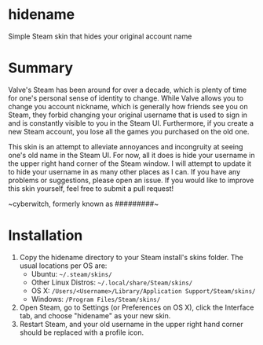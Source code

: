 # hidename
Simple Steam skin that hides your original account name

# Summary
Valve's Steam has been around for over a decade, which is plenty of time for one's personal sense of identity to change.
While Valve allows you to change you account nickname, which is generally how friends see you on Steam, they forbid changing
your original username that is used to sign in and is constantly visible to you in the Steam UI.  Furthermore, if you create
a new Steam account, you lose all the games you purchased on the old one.

This skin is an attempt to alleviate annoyances and incongruity at seeing one's old name in the Steam UI.  For now, all it
does is hide your username in the upper right hand corner of the Steam window.  I will attempt to update it to hide your
username in as many other places as I can.  If you have any problems or suggestions, please open an issue.  If you would like
to improve this skin yourself, feel free to submit a pull request!

~cyberwitch, formerly known as #########~

# Installation

1. Copy the hidename directory to your Steam install's skins folder.  The usual locations per OS are:
    * Ubuntu: `~/.steam/skins/`
    * Other Linux Distros: `~/.local/share/Steam/skins/`
    * OS X: `/Users/<Username>/Library/Application Support/Steam/skins/`
    * Windows: `/Program Files/Steam/skins/`
2. Open Steam, go to Settings (or Preferences on OS X), click the Interface tab, and choose "hidename" as your new skin.
3. Restart Steam, and your old username in the upper right hand corner should be replaced with a profile icon.
